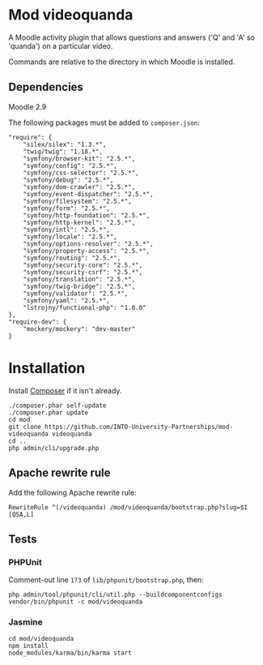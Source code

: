 # Mod videoquanda

A Moodle activity plugin that allows questions and answers ('Q' and 'A' so 'quanda') on a particular video.

Commands are relative to the directory in which Moodle is installed.

## Dependencies

Moodle 2.9

The following packages must be added to `composer.json`:

    "require": {
        "silex/silex": "1.3.*",
        "twig/twig": "1.18.*",
        "symfony/browser-kit": "2.5.*",
        "symfony/config": "2.5.*",
        "symfony/css-selector": "2.5.*",
        "symfony/debug": "2.5.*",
        "symfony/dom-crawler": "2.5.*",
        "symfony/event-dispatcher": "2.5.*",
        "symfony/filesystem": "2.5.*",
        "symfony/form": "2.5.*",
        "symfony/http-foundation": "2.5.*",
        "symfony/http-kernel": "2.5.*",
        "symfony/intl": "2.5.*",
        "symfony/locale": "2.5.*",
        "symfony/options-resolver": "2.5.*",
        "symfony/property-access": "2.5.*",
        "symfony/routing": "2.5.*",
        "symfony/security-core": "2.5.*",
        "symfony/security-csrf": "2.5.*",
        "symfony/translation": "2.5.*",
        "symfony/twig-bridge": "2.5.*",
        "symfony/validator": "2.5.*",
        "symfony/yaml": "2.5.*",
        "lstrojny/functional-php": "1.0.0"
    },
    "require-dev": {
        "mockery/mockery": "dev-master"
    }

# Installation

Install [Composer](https://getcomposer.org/download/) if it isn't already.

    ./composer.phar self-update
    ./composer.phar update
    cd mod
    git clone https://github.com/INTO-University-Partnerships/mod-videoquanda videoquanda
    cd ..
    php admin/cli/upgrade.php

## Apache rewrite rule

Add the following Apache rewrite rule:

    RewriteRule ^(/videoquanda) /mod/videoquanda/bootstrap.php?slug=$1 [QSA,L]

## Tests

### PHPUnit

Comment-out line `173` of `lib/phpunit/bootstrap.php`, then:

    php admin/tool/phpunit/cli/util.php --buildcomponentconfigs
    vendor/bin/phpunit -c mod/videoquanda

### Jasmine

    cd mod/videoquanda
    npm install
    node_modules/karma/bin/karma start

